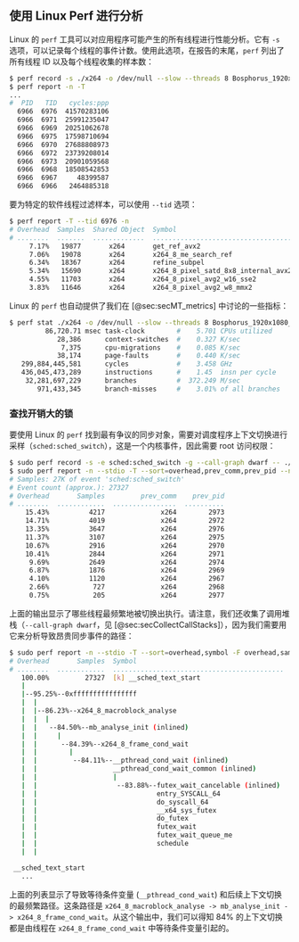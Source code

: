 ## 使用 Linux Perf 进行分析

Linux 的 `perf` 工具可以对应用程序可能产生的所有线程进行性能分析。它有 `-s` 选项，可以记录每个线程的事件计数。使用此选项，在报告的末尾，`perf` 列出了所有线程 ID 以及每个线程收集的样本数：

```bash
$ perf record -s ./x264 -o /dev/null --slow --threads 8 Bosphorus_1920x1080_120fps_420_8bit_YUV.y4m
$ perf report -n -T
...
#  PID   TID   cycles:ppp
  6966  6976  41570283106
  6966  6971  25991235047
  6966  6969  20251062678
  6966  6975  17598710694
  6966  6970  27688808973
  6966  6972  23739208014
  6966  6973  20901059568
  6966  6968  18508542853
  6966  6967     48399587
  6966  6966   2464885318
```

要为特定的软件线程过滤样本，可以使用 `--tid` 选项：

```bash
$ perf report -T --tid 6976 -n
# Overhead  Samples  Shared Object  Symbol
# ........  .......  .............  ...................................
     7.17%   19877       x264       get_ref_avx2
     7.06%   19078       x264       x264_8_me_search_ref
     6.34%   18367       x264       refine_subpel
     5.34%   15690       x264       x264_8_pixel_satd_8x8_internal_avx2
     4.55%   11703       x264       x264_8_pixel_avg2_w16_sse2
     3.83%   11646       x264       x264_8_pixel_avg2_w8_mmx2
```

Linux 的 `perf` 也自动提供了我们在 [@sec:secMT_metrics] 中讨论的一些指标：

```bash
$ perf stat ./x264 -o /dev/null --slow --threads 8 Bosphorus_1920x1080_120fps_420_8bit_YUV.y4m
         86,720.71 msec task-clock        #    5.701 CPUs utilized
            28,386      context-switches  #    0.327 K/sec
             7,375      cpu-migrations    #    0.085 K/sec
            38,174      page-faults       #    0.440 K/sec
   299,884,445,581      cycles            #    3.458 GHz
   436,045,473,289      instructions      #    1.45  insn per cycle
    32,281,697,229      branches          #  372.249 M/sec
       971,433,345      branch-misses     #    3.01% of all branches
```

### 查找开销大的锁

要使用 Linux 的 `perf` 找到最有争议的同步对象，需要对调度程序上下文切换进行采样（`sched:sched_switch`），这是一个内核事件，因此需要 root 访问权限：

```bash
$ sudo perf record -s -e sched:sched_switch -g --call-graph dwarf -- ./x264 -o /dev/null --slow --threads 8 Bosphorus_1920x1080_120fps_420_8bit_YUV.y4m
$ sudo perf report -n --stdio -T --sort=overhead,prev_comm,prev_pid --no-call-graph -F overhead,sample
# Samples: 27K of event 'sched:sched_switch'
# Event count (approx.): 27327
# Overhead       Samples         prev_comm    prev_pid
# ........  ............  ................  ..........
    15.43%          4217              x264        2973
    14.71%          4019              x264        2972
    13.35%          3647              x264        2976
    11.37%          3107              x264        2975
    10.67%          2916              x264        2970
    10.41%          2844              x264        2971
     9.69%          2649              x264        2974
     6.87%          1876              x264        2969
     4.10%          1120              x264        2967
     2.66%           727              x264        2968
     0.75%           205              x264        2977
```

上面的输出显示了哪些线程最频繁地被切换出执行。请注意，我们还收集了调用堆栈（`--call-graph dwarf`，见 [@sec:secCollectCallStacks]），因为我们需要用它来分析导致昂贵同步事件的路径：

```bash
$ sudo perf report -n --stdio -T --sort=overhead,symbol -F overhead,sample -G
# Overhead       Samples  Symbol
# ........  ............  ...........................................
   100.00%         27327  [k] __sched_text_start                     
   |
   |--95.25%--0xffffffffffffffff
   |  |
   |  |--86.23%--x264_8_macroblock_analyse
   |  |  |
   |  |   --84.50%--mb_analyse_init (inlined)
   |  |     |
   |  |      --84.39%--x264_8_frame_cond_wait
   |  |        |
   |  |         --84.11%--__pthread_cond_wait (inlined)
   |  |                   __pthread_cond_wait_common (inlined)
   |  |                   |
   |  |                    --83.88%--futex_wait_cancelable (inlined)
   |  |                              entry_SYSCALL_64
   |  |                              do_syscall_64
   |  |                              __x64_sys_futex
   |  |                              do_futex
   |  |                              futex_wait
   |  |                              futex_wait_queue_me
   |  |                              schedule
   |  |                             

 __sched_text_start
   ...
```

上面的列表显示了导致等待条件变量 (`__pthread_cond_wait`) 和后续上下文切换的最频繁路径。这条路径是 `x264_8_macroblock_analyse -> mb_analyse_init -> x264_8_frame_cond_wait`。从这个输出中，我们可以得知 84% 的上下文切换都是由线程在 `x264_8_frame_cond_wait` 中等待条件变量引起的。